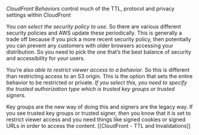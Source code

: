 *CloudFront Behaviors* control much of the TTL, protocol and privacy settings within CloudFront

You *can select the security policy to use*. So there are various different security policies and AWS update these periodically. This is generally a trade off because if you pick a more recent security policy, then potentially you can prevent any customers with older browsers accessing your distribution. So you need to pick the one that’s the best balance of security and accessibility for your users.

You’re also *able to restrict viewer access to a behavior*. So this is different than restricting access to an S3 origin. This is the option that sets the entire behavior to be restricted or private. *If you select this, you need to specify the trusted authorization type which is trusted key groups or trusted signers.*

Key groups are the new way of doing this and signers are the legacy way. If you see trusted key groups or trusted signer, then you know that it is set to restrict viewer access and you need things like signed cookies or signed URLs in order to access the content.
[[CloudFront - TTL and Invalidations]]

